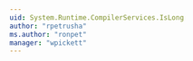 ```yaml
---
uid: System.Runtime.CompilerServices.IsLong
author: "rpetrusha"
ms.author: "ronpet"
manager: "wpickett"
---
```


